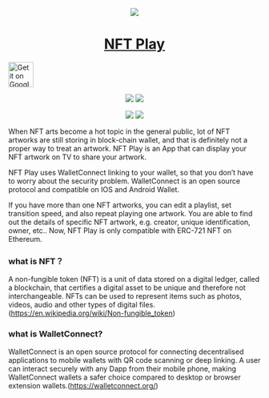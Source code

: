 [<div align=center>![](https://ipfs.io/ipfs/bafkreibrwpjo5hj2c6ufjimayrvhph7isn5zp4q3uwm52t4wi7gvb3zazm)](https://www.nftplay.net) 
<div align=center> <a href='https://www.nftplay.nety'> <h1>NFT Play</h1> </a>
 
<div align=left>
<a href='https://play.google.com/store/apps/details?id=com.yindantech.nftplay'><img alt='Get it on Google Play' src='https://play.google.com/intl/en_us/badges/images/generic/en_badge_web_generic.png' height="50px"/></a>
 
<center>

![](https://play-lh.googleusercontent.com/opvrFymPl-MmcCquwdaKejP8QQMBrnAsYGJDWu1JEqqSMBsQdPn00Cf9RVZ3CbauTw=w650-h280-rw) ![](https://play-lh.googleusercontent.com/qqL4wV_nnwff-XzcWxqfqcjlCbXuHHFc1z9If_z0DUPKN4leWK_RwDTqK_w1cG5YN8Xm=w650-h280-rw)
</center>

<center>

![](https://play-lh.googleusercontent.com/I7IWHBh1e0ulsH4AGOQiXqAENBH0ahfTIyMh6BKotNrO6TsZ_pffbSBpigNCy7BCx_gV=w650-h280-rw) ![](https://play-lh.googleusercontent.com/j12WosiUcOU9K0oijNlF8LrLsIf1gEAL1UG2LnMUAOdmw7DlnhbNFVTR79wC4-mLzik=w650-h280-rw)
</center>

 

When NFT arts become a hot topic in the general public, lot of NFT artworks are still storing in block-chain wallet, and that is definitely not a proper way to treat an artwork. NFT Play is an App that can display your NFT artwork on TV to share your artwork.

NFT Play uses WalletConnect linking to your wallet, so that you don’t have to worry about the security problem. WalletConnect is an open source protocol and compatible on IOS and Android Wallet.

If you have more than one NFT artworks, you can edit a playlist, set transition speed, and also repeat playing one artwork. You are able to find out the details of specific NFT artwork, e.g. creator, unique identification, owner, etc.. Now, NFT Play is only compatible with ERC-721 NFT on Ethereum.

### what is NFT？
A non-fungible token (NFT) is a unit of data stored on a digital ledger, called a blockchain, that certifies a digital asset to be unique and therefore not interchangeable. NFTs can be used to represent items such as photos, videos, audio and other types of digital files.(https://en.wikipedia.org/wiki/Non-fungible_token)

### what is WalletConnect?
WalletConnect is an open source protocol for connecting decentralised applications to mobile wallets with QR code scanning or deep linking. A user can interact securely with any Dapp from their mobile phone, making WalletConnect wallets a safer choice compared to desktop or browser extension wallets.(https://walletconnect.org/)
